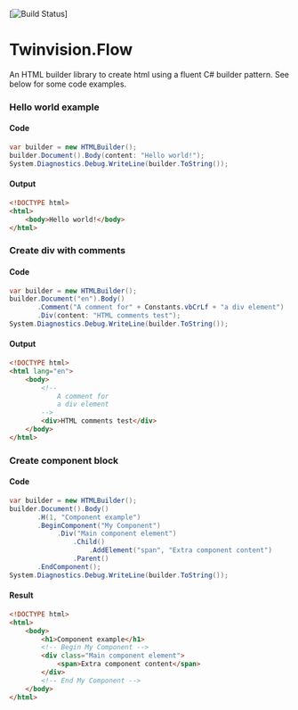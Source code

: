 [![Build Status](https://dev.azure.com/TwinvisionSoftware/Twinvision.Flow/_apis/build/status/Twinvision.Twinvision.Flow?branchName=master)]

# Twinvision.Flow
An HTML builder library to create html using a fluent C# builder pattern. 
See below for some code examples.

### Hello world example
#### Code
```csharp
var builder = new HTMLBuilder();
builder.Document().Body(content: "Hello world!");
System.Diagnostics.Debug.WriteLine(builder.ToString());
```
#### Output
```html
<!DOCTYPE html>
<html>
    <body>Hello world!</body>
</html>
```
### Create div with comments
#### Code
```csharp
var builder = new HTMLBuilder();
builder.Document("en").Body()
       .Comment("A comment for" + Constants.vbCrLf + "a div element")
       .Div(content: "HTML comments test");
System.Diagnostics.Debug.WriteLine(builder.ToString());
```
#### Output
```html
<!DOCTYPE html>
<html lang="en">
    <body>
        <!--
            A comment for
            a div element
        -->
        <div>HTML comments test</div>
    </body>
</html>
```
### Create component block
#### Code
```csharp
var builder = new HTMLBuilder();
builder.Document().Body()
       .H(1, "Component example")
       .BeginComponent("My Component")
            .Div("Main component element")
                .Child()
                    .AddElement("span", "Extra component content")
                .Parent()
       .EndComponent();
System.Diagnostics.Debug.WriteLine(builder.ToString());
```
#### Result
```html
<!DOCTYPE html>
<html>
    <body>
        <h1>Component example</h1>
        <!-- Begin My Component -->
        <div class="Main component element">
            <span>Extra component content</span>
        </div>
        <!-- End My Component -->
    </body>
</html>
```
